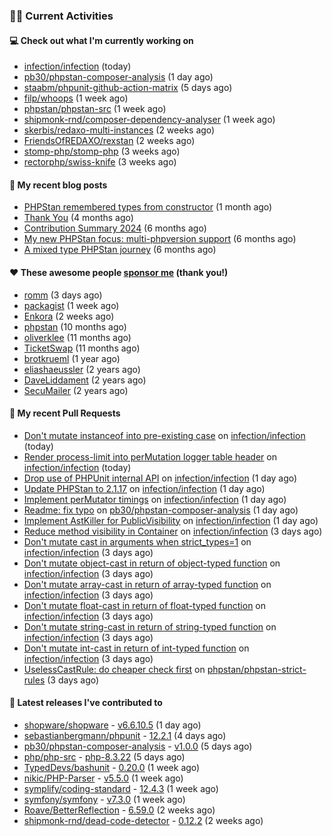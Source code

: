 ### 👨‍💻 Current Activities


#### 💻 Check out what I'm currently working on

- [infection/infection](https://github.com/infection/infection) (today)
- [pb30/phpstan-composer-analysis](https://github.com/pb30/phpstan-composer-analysis) (1 day ago)
- [staabm/phpunit-github-action-matrix](https://github.com/staabm/phpunit-github-action-matrix) (5 days ago)
- [filp/whoops](https://github.com/filp/whoops) (1 week ago)
- [phpstan/phpstan-src](https://github.com/phpstan/phpstan-src) (1 week ago)
- [shipmonk-rnd/composer-dependency-analyser](https://github.com/shipmonk-rnd/composer-dependency-analyser) (1 week ago)
- [skerbis/redaxo-multi-instances](https://github.com/skerbis/redaxo-multi-instances) (2 weeks ago)
- [FriendsOfREDAXO/rexstan](https://github.com/FriendsOfREDAXO/rexstan) (2 weeks ago)
- [stomp-php/stomp-php](https://github.com/stomp-php/stomp-php) (3 weeks ago)
- [rectorphp/swiss-knife](https://github.com/rectorphp/swiss-knife) (3 weeks ago)


#### 📜 My recent blog posts

- [PHPStan remembered types from constructor](https://staabm.github.io/2025/04/15/phpstan-remember-constructor-types.html) (1 month ago)
- [Thank You](https://staabm.github.io/2025/01/24/thank-you.html) (4 months ago)
- [Contribution Summary 2024](https://staabm.github.io/2024/12/11/contribution-summary-2024.html) (6 months ago)
- [My new PHPStan focus: multi-phpversion support](https://staabm.github.io/2024/11/28/phpstan-php-version-in-scope.html) (6 months ago)
- [A mixed type PHPStan journey](https://staabm.github.io/2024/11/26/phpstan-mixed-types.html) (6 months ago)


#### ❤️ These awesome people [sponsor me](https://github.com/sponsors/staabm) (thank you!)

- [romm](https://github.com/romm) (3 days ago)
- [packagist](https://github.com/packagist) (1 week ago)
- [Enkora](https://github.com/Enkora) (2 weeks ago)
- [phpstan](https://github.com/phpstan) (10 months ago)
- [oliverklee](https://github.com/oliverklee) (11 months ago)
- [TicketSwap](https://github.com/TicketSwap) (11 months ago)
- [brotkrueml](https://github.com/brotkrueml) (1 year ago)
- [eliashaeussler](https://github.com/eliashaeussler) (2 years ago)
- [DaveLiddament](https://github.com/DaveLiddament) (2 years ago)
- [SecuMailer](https://github.com/SecuMailer) (2 years ago)


#### 🔨 My recent Pull Requests

- [Don&#39;t mutate instanceof into pre-existing case](https://github.com/infection/infection/pull/2176) on [infection/infection](https://github.com/infection/infection) (today)
- [Render process-limit into perMutation logger table header](https://github.com/infection/infection/pull/2175) on [infection/infection](https://github.com/infection/infection) (today)
- [Drop use of PHPUnit internal API](https://github.com/infection/infection/pull/2167) on [infection/infection](https://github.com/infection/infection) (1 day ago)
- [Update PHPStan to 2.1.17](https://github.com/infection/infection/pull/2165) on [infection/infection](https://github.com/infection/infection) (1 day ago)
- [Implement perMutator timings](https://github.com/infection/infection/pull/2164) on [infection/infection](https://github.com/infection/infection) (1 day ago)
- [Readme: fix typo](https://github.com/pb30/phpstan-composer-analysis/pull/54) on [pb30/phpstan-composer-analysis](https://github.com/pb30/phpstan-composer-analysis) (1 day ago)
- [Implement AstKiller for PublicVisibility](https://github.com/infection/infection/pull/2163) on [infection/infection](https://github.com/infection/infection) (1 day ago)
- [Reduce method visibility in Container](https://github.com/infection/infection/pull/2155) on [infection/infection](https://github.com/infection/infection) (3 days ago)
- [Don&#39;t mutate cast in arguments when strict_types=1](https://github.com/infection/infection/pull/2154) on [infection/infection](https://github.com/infection/infection) (3 days ago)
- [Don&#39;t mutate object-cast in return of object-typed function](https://github.com/infection/infection/pull/2152) on [infection/infection](https://github.com/infection/infection) (3 days ago)
- [Don&#39;t mutate array-cast in return of array-typed function](https://github.com/infection/infection/pull/2151) on [infection/infection](https://github.com/infection/infection) (3 days ago)
- [Don&#39;t mutate float-cast in return of float-typed function](https://github.com/infection/infection/pull/2150) on [infection/infection](https://github.com/infection/infection) (3 days ago)
- [Don&#39;t mutate string-cast in return of string-typed function](https://github.com/infection/infection/pull/2149) on [infection/infection](https://github.com/infection/infection) (3 days ago)
- [Don&#39;t mutate int-cast in return of int-typed function](https://github.com/infection/infection/pull/2148) on [infection/infection](https://github.com/infection/infection) (3 days ago)
- [UselessCastRule: do cheaper check first](https://github.com/phpstan/phpstan-strict-rules/pull/274) on [phpstan/phpstan-strict-rules](https://github.com/phpstan/phpstan-strict-rules) (3 days ago)


#### 🔭 Latest releases I've contributed to

- [shopware/shopware](https://github.com/shopware/shopware) - [v6.6.10.5](https://github.com/shopware/shopware/releases/tag/v6.6.10.5) (1 day ago)
- [sebastianbergmann/phpunit](https://github.com/sebastianbergmann/phpunit) - [12.2.1](https://github.com/sebastianbergmann/phpunit/releases/tag/12.2.1) (4 days ago)
- [pb30/phpstan-composer-analysis](https://github.com/pb30/phpstan-composer-analysis) - [v1.0.0](https://github.com/pb30/phpstan-composer-analysis/releases/tag/v1.0.0) (5 days ago)
- [php/php-src](https://github.com/php/php-src) - [php-8.3.22](https://github.com/php/php-src/releases/tag/php-8.3.22) (5 days ago)
- [TypedDevs/bashunit](https://github.com/TypedDevs/bashunit) - [0.20.0](https://github.com/TypedDevs/bashunit/releases/tag/0.20.0) (1 week ago)
- [nikic/PHP-Parser](https://github.com/nikic/PHP-Parser) - [v5.5.0](https://github.com/nikic/PHP-Parser/releases/tag/v5.5.0) (1 week ago)
- [symplify/coding-standard](https://github.com/symplify/coding-standard) - [12.4.3](https://github.com/symplify/coding-standard/releases/tag/12.4.3) (1 week ago)
- [symfony/symfony](https://github.com/symfony/symfony) - [v7.3.0](https://github.com/symfony/symfony/releases/tag/v7.3.0) (1 week ago)
- [Roave/BetterReflection](https://github.com/Roave/BetterReflection) - [6.59.0](https://github.com/Roave/BetterReflection/releases/tag/6.59.0) (2 weeks ago)
- [shipmonk-rnd/dead-code-detector](https://github.com/shipmonk-rnd/dead-code-detector) - [0.12.2](https://github.com/shipmonk-rnd/dead-code-detector/releases/tag/0.12.2) (2 weeks ago)
